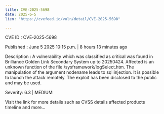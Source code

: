 ```yaml
---
title: CVE-2025-5698
date: 2025-6-5
lien: "https://cvefeed.io/vuln/detail/CVE-2025-5698"

---
```


CVE ID : CVE-2025-5698

Published :  June 5
2025
10:15 p.m. | 8 hours
13 minutes ago

Description : A vulnerability
which was classified as critical
was found in Brilliance Golden Link Secondary System up to 20250424. Affected is an unknown function of the file /sysframework/logSelect.htm. The manipulation of the argument nodename leads to sql injection. It is possible to launch the attack remotely. The exploit has been disclosed to the public and may be used.

Severity: 6.3 | MEDIUM

Visit the link for more details
such as CVSS details
affected products
timeline
and more...
